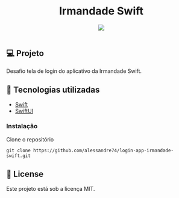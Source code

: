 <h1 align="center">
Irmandade Swift
</h1>

<div align="center">
  <img src="./gif/login.gif"/>
 </div>

 </br>

## 💻 Projeto

Desafio tela de login do aplicativo da Irmandade Swift.

## 🚀 Tecnologias utilizadas

- [Swift](https://developer.apple.com/swift/)
- [SwiftUI](https://developer.apple.com/xcode/swiftui/)

### Instalação

Clone o repositório

```
git clone https://github.com/alessandre74/login-app-irmandade-swift.git
```

## 📄 License

Este projeto está sob a licença MIT.

